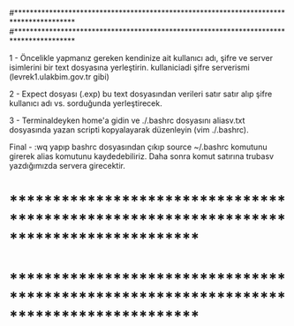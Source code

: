 #***************************************************************************************
#***************************************************************************************

1 - Öncelikle yapmanız gereken kendinize ait kullanıcı adı, şifre ve server isimlerini bir text dosyasına yerleştirin.
			kullaniciadi
			şifre
			serverismi (levrek1.ulakbim.gov.tr gibi)

2 - Expect dosyası (.exp) bu text dosyasından verileri satır satır alıp şifre kullanıcı adı vs. sorduğunda yerleştirecek.

3 - Terminaldeyken home'a gidin ve ./.bashrc dosyasını aliasv.txt dosyasında yazan scripti kopyalayarak düzenleyin (vim ./.bashrc). 

Final - :wq yapıp bashrc dosyasından çıkıp source ~/.bashrc komutunu girerek alias komutunu kaydedebiliriz. Daha sonra komut satırına trubasv yazdığımızda servera girecektir.
# **************************************************************************************
# **************************************************************************************
